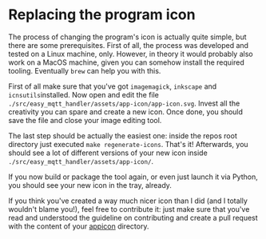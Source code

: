 # Replacing the program icon

The process of changing the program's icon is actually quite simple, but there are some prerequisites. 
First of all, the process was developed and tested on a Linux machine, only. However, in theory it would probably also 
work on a MacOS machine, given you can somehow install the required tooling. Eventually `brew` can help you with this.

First of all make sure that you've got `imagemagick`, `inkscape` and `icnsutils`installed. 
Now open and edit the file `./src/easy_mqtt_handler/assets/app-icon/app-icon.svg`.
Invest all the creativity you can spare and create a new icon. Once done, you should save the file and close your 
image editing tool.

The last step should be actually the easiest one: inside the repos root directory just executed `make regenerate-icons`.
That's it! Afterwards, you should see a lot of different versions of your new icon inside `./src/easy_mqtt_handler/assets/app-icon/`.

If you now build or package the tool again, or even just launch it via Python, you should see your new icon in the tray, already.

If you think you've created a way much nicer icon than I did (and I totally wouldn't blame you!), feel free to contribute it:
just make sure that you've read and understood the guideline on contributing and create a pull request with the content
of your [appicon](../src/easy_mqtt_handler/assets/app-icon/) directory. 